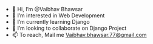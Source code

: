 - 👋 Hi, I’m @Vaibhav Bhawsar
- 👀 I’m interested in Web Development
- 🌱 I’m currently learning Django
- 💞️ I’m looking to collaborate on Django Project
- 📫 To reach, Mail me Vaibhav.bhawsar.77@gmail.com

<!---
vaibhavbhwsr/vaibhavbhwsr is a ✨ special ✨ repository because its `README.md` (this file) appears on your GitHub profile.
You can click the Preview link to take a look at your changes.
--->

